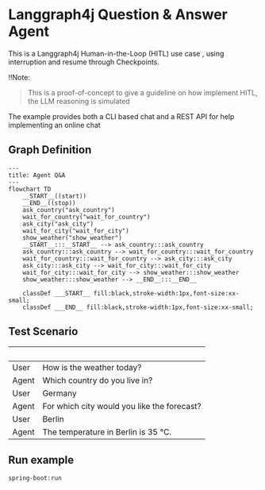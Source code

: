 # Langgraph4j Question & Answer Agent

This is a Langgraph4j Human-in-the-Loop (HITL) use case , using interruption and resume through Checkpoints.

‼️Note:
> This is a proof-of-concept to give a guideline on how implement HITL, the LLM reasoning is simulated

The example provides both a CLI based chat and a REST API for help implementing an online chat

## Graph Definition

```mermaid
---
title: Agent Q&A
---
flowchart TD
	__START__((start))
	__END__((stop))
	ask_country("ask_country")
	wait_for_country("wait_for_country")
	ask_city("ask_city")
	wait_for_city("wait_for_city")
	show_weather("show_weather")
	__START__:::__START__ --> ask_country:::ask_country
	ask_country:::ask_country --> wait_for_country:::wait_for_country
	wait_for_country:::wait_for_country --> ask_city:::ask_city
	ask_city:::ask_city --> wait_for_city:::wait_for_city
	wait_for_city:::wait_for_city --> show_weather:::show_weather
	show_weather:::show_weather --> __END__:::__END__

	classDef ___START__ fill:black,stroke-width:1px,font-size:xx-small;
	classDef ___END__ fill:black,stroke-width:1px,font-size:xx-small;
```

## Test Scenario
  &nbsp; | &nbsp;
 --- | ---
 User | How is the weather today?
Agent | Which country do you live in?
User |  Germany
Agent | For which city would you like the forecast?
User |  Berlin
Agent | The temperature in Berlin is 35 °C.

## Run example

```
spring-boot:run
```